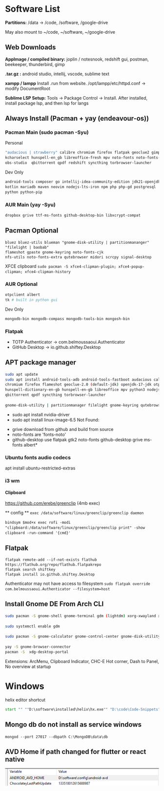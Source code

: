 # Software List

**Partitions:** /data -> /code, /software, /google-drive

May also mount to ~/code, ~/software, ~/google-drive

## Web Downloads
**AppImage / compiled binary:**
joplin / notesnook, redshift gui, postman, beekeeper, thunderbird, gimp

**.tar.gz :**
android studio, intellij, vscode, sublime text

**xampp / lampp**
Install .run from website. /opt/lampp/etc/httpd.conf -> modify DocumentRoot


**Sublime LSP Setup:**
Tools -> Package Control -> Install. After installed, install package lsp, and then lsp for langs

## Always Install (Pacman + yay (endeavour-os))

### Pacman Main (sudo pacman -Syu)

Personal

```sh
"audacious | strawberry" calibre chromium firefox flatpak geoclue2 gimp gtk2 inkscape
kcharselect hunspell-en_gb libreoffice-fresh mpv noto-fonts noto-fonts-emoji
obs-studio  qbittorrent qpdf redshift syncthing torbrowser-launcher
```

Dev Only

```sh
android-tools composer go intellij-idea-community-edition jdk21-openjdk
kotlin mariadb maven neovim nodejs-lts-iron npm php php-gd postgresql
python python-pip
```

### AUR Main (yay -Syu)

```sh
dropbox grive ttf-ms-fonts github-desktop-bin libxcrypt-compat
```

## Pacman Optional

```
bluez bluez-utils blueman "gnome-disk-utility | partitionmananger" "filelight | baobab"
flameshot gpaste gnome-keyring noto-fonts-cjk
nfs-utils noto-fonts-extra qutebrowser midori scrcpy signal-desktop
```
XFCE clipboard
`sudo pacman -S xfce4-clipman-plugin; xfce4-popup-clipman; xfce4-clipman-history`


### AUR Optional

```sh
otpclient albert
tk # built in python gui
```

Dev Only

```sh
mongodb-bin mongodb-compass mongodb-tools-bin mongosh-bin
```

### Flatpak

- TOTP Authenticator -> com.belmoussaoui.Authenticator
- GitHub Desktop -> io.github.shiftey.Desktop

## APT package manager

```sh
sudo apt update
sudo apt install android-tools-adb android-tools-fastboot audacious calibre
chromium firefox flameshot geoclue-2.0 (default-jdk) openjdk-17-jdk otpclient
hunspell-dictionary-en-gb hunspell-en-gb libreoffice mpv python3 nodejs npm
qbittorrent qpdf syncthing torbrowser-launcher

gnome-disk-utility | partitionmanager filelight gnome-keyring qutebrowser
```
* sudo apt install nvidia-driver
* sudo apt install linux-image-6.5
Not Found:
- grive download from github and build from source
- noto-fonts are 'fonts-noto'
- github-desktop use flatpak
gtk2 noto-fonts
github-desktop grive ms-fonts albert*

### Ubuntu fonts audio codecs
apt install ubuntu-restricted-extras

### i3 wm
#### Clipboard
https://github.com/erebe/greenclip (4mb exec)

** config **
`exec /data/software/linux/greenclip/greenclip daemon`

`bindsym $mod+x exec rofi -modi "clipboard:/data/software/linux/greenclip/greenclip print" -show clipboard -run-command '{cmd}'`



## Flatpak
```
flatpak remote-add --if-not-exists flathub https://flathub.org/repo/flathub.flatpakrepo
flatpak search shiftkey
flatpak install io.github.shiftey.Desktop
```
Authenticator may not have access to filesystem
`sudo flatpak override com.belmoussaoui.Authenticator --filesystem=host`
## Install Gnome DE From Arch CLI

```sh
sudo pacman -S gnome-shell gnome-terminal gdm (lightdm) xorg-xwayland xorg-xlsclients

sudo systemctl enable gdm

sudo pacman -S gnome-calculator gnome-control-center gnome-disk-utility gnome-keyring gnome-menus gnome-tweaks mutter gnome-shell-extensions

yay -S gnome-browser-connector
pacman -S  xdg-desktop-portal
```

Extensions:
ArcMenu, Clipboard Indicator, CHC-E Hot corner, Dash to Panel, No overview at startup

# Windows
helix editor shortcut
```bat
start "" ""D:\software\installed\helix\hx.exe"" "D:\code\Code-Snippets"
```
## Mongo db do not install as service windows
`mongod --port 27017 --dbpath C:\MongoDB\data\db`

## AVD Home if path changed for flutter or react native
<img src="../_images/avd_home.png" />